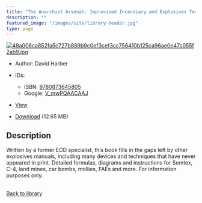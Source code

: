 ```yaml
---
title: "The Anarchist Arsenal: Improvised Incendiary and Explosives Techniques"
description: ""
featured_image: "/images/site/library-header.jpg"
type: page
---
```


<a href="" target="_blank">![48a006ca852fa5c727b889b9c0ef3cef3cc756410b125ca96ae0e47c055f2ab9.jpg](/images/library/48a006ca852fa5c727b889b9c0ef3cef3cc756410b125ca96ae0e47c055f2ab9.jpg)</a>
* Author: David Harber
* IDs:
  * ISBN: <a href="https://www.worldcat.org/isbn/9780873645805" target="_blank">9780873645805</a>
  * Google: <a href="https://books.google.com/books?id=V_mwPQAACAAJ" target="_blank">V_mwPQAACAAJ</a>
* <a href="" target="_blank">View</a>

* [Download]() (12.65 MB)

## Description<div>
<p>Written by a former EOD specialist, this book fills in the gaps left by other explosives manuals, including many devices and techniques that have never appeared in print. Detailed formulas, diagrams and instructions for Semtex, C-4, land mines, car bombs, mollies, FAEs and more. For information purposes only.</p></div>

<br />[Back to library](/library/)
